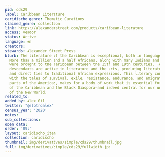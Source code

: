 ```yaml
---
pid: cds29
label: Caribbean Literature
caridischo_genre: Thematic Curations
claimed_genre: collection
link: https://alexanderstreet.com/products/caribbean-literature
access: vendor
status: Active
language: en
creators:
stewards: Alexander Street Press
blurb: The literature of the Caribbean is exceptional, both in language and subject.
  More than a million and a half Africans, along with many Indians and South Asians,
  were brought to the Caribbean between the 15th and 19th centuries. Today, their
  descendants are active in literature and the arts, producing literature with strong
  and direct ties to traditional African expressions. This literary connection, combined
  with the tales of survival, exile, resistance, endurance, and emigration to other
  parts of the Americas, makes for a body of work that is essential for the study
  of the Caribbean and the Black Diaspora—and indeed central for our understanding
  of the New World.
related_to:
added_by: Alex Gil
twitter: "@elotroalex"
census_year: '2020'
notes:
sub_collections:
open_data:
order: '091'
layout: caridischo_item
collection: caridischo
thumbnail: img/derivatives/simple/cds29/thumbnail.jpg
full: img/derivatives/simple/cds29/fullwidth.jpg
---
```

